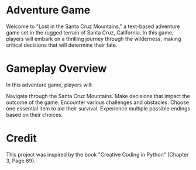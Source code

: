 # Adventure Game
Welcome to "Lost in the Santa Cruz Mountains," a text-based adventure game set in the rugged terrain of Santa Cruz, California.
In this game, players will embark on a thrilling journey through the wilderness, making critical decisions that will determine their fate.

# Gameplay Overview
In this adventure game, players will:

Navigate through the Santa Cruz Mountains.
Make decisions that impact the outcome of the game.
Encounter various challenges and obstacles.
Choose one essential item to aid their survival.
Experience multiple possible endings based on their choices.

# Credit
This project was inspired by the book "Creative Coding in Python" (Chapter 3, Page 69).